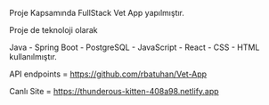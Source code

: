 Proje Kapsamında FullStack Vet App yapılmıştır.

Proje de teknoloji olarak 

Java - Spring Boot - PostgreSQL - JavaScript - React - CSS - HTML kullanılmıştır.

API endpoints = https://github.com/rbatuhan/Vet-App

Canlı Site = https://thunderous-kitten-408a98.netlify.app

